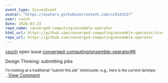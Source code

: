 ```yaml
---
event_type: IssuesEvent
avatar: "https://avatars.githubusercontent.com/u/814322?"
user: vsoch
date: 2024-03-23
repo_name: converged-computing/ensemble-operator
html_url: https://github.com/converged-computing/ensemble-operator/issues/6
repo_url: https://github.com/converged-computing/ensemble-operator
---
```


<a href='https://github.com/vsoch' target='_blank'>vsoch</a> open issue <a href='https://github.com/converged-computing/ensemble-operator/issues/6' target='_blank'>converged-computing/ensemble-operator#6</a>.

<p>Design Thinking: submitting jobs</p><small>I'm looking at a traditional "submit this job" minicluster, e.g., here is the current lammps:...</small><a href='https://github.com/converged-computing/ensemble-operator/issues/6' target='_blank'>View Comment</a>